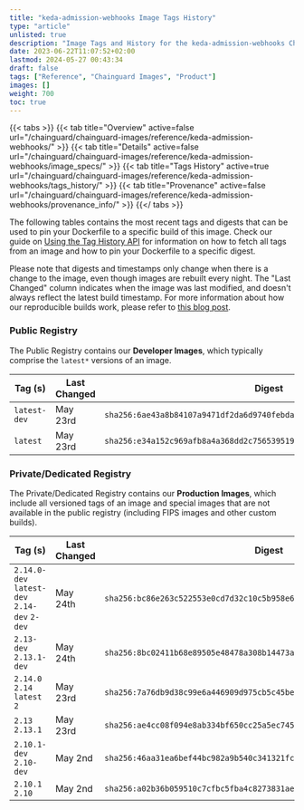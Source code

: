 ```yaml
---
title: "keda-admission-webhooks Image Tags History"
type: "article"
unlisted: true
description: "Image Tags and History for the keda-admission-webhooks Chainguard Image"
date: 2023-06-22T11:07:52+02:00
lastmod: 2024-05-27 00:43:34
draft: false
tags: ["Reference", "Chainguard Images", "Product"]
images: []
weight: 700
toc: true
---
```


{{< tabs >}}
{{< tab title="Overview" active=false url="/chainguard/chainguard-images/reference/keda-admission-webhooks/" >}}
{{< tab title="Details" active=false url="/chainguard/chainguard-images/reference/keda-admission-webhooks/image_specs/" >}}
{{< tab title="Tags History" active=true url="/chainguard/chainguard-images/reference/keda-admission-webhooks/tags_history/" >}}
{{< tab title="Provenance" active=false url="/chainguard/chainguard-images/reference/keda-admission-webhooks/provenance_info/" >}}
{{</ tabs >}}

The following tables contains the most recent tags and digests that can be used to pin your Dockerfile to a specific build of this image. Check our guide on [Using the Tag History API](/chainguard/chainguard-images/using-the-tag-history-api/) for information on how to fetch all tags from an image and how to pin your Dockerfile to a specific digest.

Please note that digests and timestamps only change when there is a change to the image, even though images are rebuilt every night. The "Last Changed" column indicates when the image was last modified, and doesn't always reflect the latest build timestamp. For more information about how our reproducible builds work, please refer to [this blog post](https://www.chainguard.dev/unchained/reproducing-chainguards-reproducible-image-builds).

### Public Registry
The Public Registry contains our **Developer Images**, which typically comprise the `latest*` versions of an image.

| Tag (s)       | Last Changed | Digest                                                                    |
|---------------|--------------|---------------------------------------------------------------------------|
|  `latest-dev` | May 23rd     | `sha256:6ae43a8b84107a9471df2da6d9740febdaa59a8bf28130468db037cbf72e894f` |
|  `latest`     | May 23rd     | `sha256:e34a152c969afb8a4a368dd2c75653951928dad8831236fbb41136980874f879` |


### Private/Dedicated Registry
The Private/Dedicated Registry contains our **Production Images**, which include all versioned tags of an image and special images that are not available in the public registry (including FIPS images and other custom builds).

| Tag (s)                                       | Last Changed | Digest                                                                    |
|-----------------------------------------------|--------------|---------------------------------------------------------------------------|
|  `2.14.0-dev` `latest-dev` `2.14-dev` `2-dev` | May 24th     | `sha256:bc86e263c522553e0cd7d32c10c5b958e64c9a0549b5707e1597086b1fb04f62` |
|  `2.13-dev` `2.13.1-dev`                      | May 24th     | `sha256:8bc02411b68e89505e48478a308b14473ace2b96b1cd714f6c80dbdb3cd1b771` |
|  `2.14.0` `2.14` `latest` `2`                 | May 23rd     | `sha256:7a76db9d38c99e6a446909d975cb5c45bee4d0f9f532752e1c72da423f64baee` |
|  `2.13` `2.13.1`                              | May 23rd     | `sha256:ae4cc08f094e8ab334bf650cc25a5ec745b4d72cb2cd41eb9067c43b28920da7` |
|  `2.10.1-dev` `2.10-dev`                      | May 2nd      | `sha256:46aa31ea6bef44bc982a9b540c341321fc26291ad7d46181b75f3c2f9d55e143` |
|  `2.10.1` `2.10`                              | May 2nd      | `sha256:a02b36b059510c7cfbc5fba4c8273831ae4223256ec37599b2e425d16f3d497b` |

